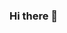 ### Hi there 👋

<!--
**FMagalhaess/FMagalhaess** is a ✨ _special_ ✨ repository because its `README.md` (this file) appears on your GitHub profile.
<img loading="lazy" src="https://cdn.jsdelivr.net/gh/devicons/devicon/icons/git/git-original.svg" width="40" height="40"/>
Here are some ideas to get you started:

- 🔭 I’m currently working on ...
- 🌱 I’m currently learning ...
- 👯 I’m looking to collaborate on ...
- 🤔 I’m looking for help with ...
- 💬 Ask me about ...
- 📫 How to reach me: ...
- 😄 Pronouns: ...
- ⚡ Fun fact: ...
-->
